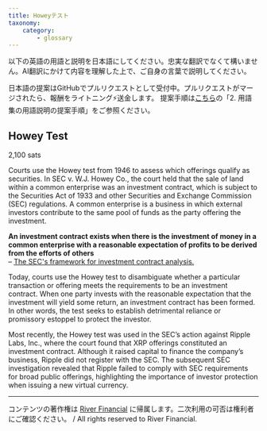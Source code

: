 ```yaml
---
title: Howeyテスト
taxonomy:
    category:
        - glossary
---
```


以下の英語の用語と説明を日本語にしてください。忠実な翻訳でなくて構いません。AI翻訳にかけて内容を理解した上で、ご自身の言葉で説明してください。

日本語の提案はGitHubでプルリクエストとして受付中。プルリクエストがマージされたら、報酬をライトニング⚡️送金します。
提案手順は[こちら](https://github.com/lostinbitcoin/categories/wiki)の「2. 用語集の用語説明の提案手順」をご参照ください。

## Howey Test
2,100 sats

Courts use the Howey test from 1946 to assess which offerings qualify as securities. In SEC v. W.J. Howey Co., the court held that the sale of land within a common enterprise was an investment contract, which is subject to the Securities Act of 1933 and other Securities and Exchange Commission (SEC) regulations. A common enterprise is a business in which external investors contribute to the same pool of funds as the party offering the investment.

**An investment contract exists when there is the investment of money in a common enterprise with a reasonable expectation of profits to be derived from the efforts of others**<br>
– [The SEC's framework for investment contract analysis.](https://www.sec.gov/corpfin/framework-investment-contract-analysis-digital-assets)

Today, courts use the Howey test to disambiguate whether a particular transaction or offering meets the requirements to be an investment contract. When one party invests with the reasonable expectation that the investment will yield some return, an investment contract has been formed. In other words, the test seeks to establish detrimental reliance or promissory estoppel to protect the investor.

Most recently, the Howey test was used in the SEC’s action against Ripple Labs, Inc., where the court found that XRP offerings constituted an investment contract. Although it raised capital to finance the company’s business, Ripple did not register with the SEC. The subsequent SEC investigation revealed that Ripple failed to comply with SEC requirements for broad public offerings, highlighting the importance of investor protection when issuing a new virtual currency.

---
コンテンツの著作権は [River Financial](https://river.com/) に帰属します。二次利用の可否は権利者にご確認ください。 / All rights reserved to River Financial.
